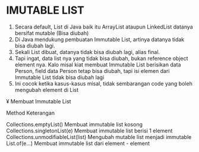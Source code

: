 # IMUTABLE LIST

1. Secara default, List di Java baik itu ArrayList ataupun LinkedList datanya bersifat mutable (Bisa diubah)
2. Di Java mendukung pembuatan Immutable List, artinya datanya tidak bisa diubah lagi.
3. Sekali List dibuat, datanya tidak bisa diubah lagi, alias final.
4. Tapi ingat, data list nya yang tidak bisa diubah, bukan reference object element nya. Kalo misal kiat membuat Immutable List berisikan data Person, field data Person tetap bisa diubah, tapi isi elemen dari Immutable List tidak bisa diubah lagi
5. Ini cocok ketika kasus-kasus misal, tidak sembarangan code yang boleh mengubah element di List


¥ Membuat Immutable List

Method                                 Keterangan

Collections.emptyList()                Membuat immutable list kosong
Collections.singletonList(e)           Membuat immutable list berisi 1 element
Collections.unmodifiableList(list)     Mengubah mutable list menjadi immutable
List.of(e...)                          Membuat immutable list dari element - element


